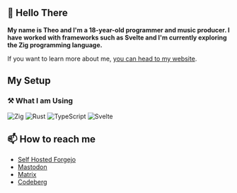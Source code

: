 
## 👋 Hello There

**My name is Theo and I'm a 18-year-old programmer and music producer.
I have worked with frameworks such as Svelte and I'm currently exploring the Zig programming language.**

If you want to learn more about me, [you can head to my website](https://theoparis.com).

## My Setup

### ⚒️ What I am Using

![Zig](https://img.shields.io/badge/Zig-%23F7A41D.svg?style=for-the-badge&logo=zig&logoColor=white)
![Rust](https://img.shields.io/badge/rust-%23000000.svg?style=for-the-badge&logo=rust&logoColor=white)
![TypeScript](https://img.shields.io/badge/typescript-%23007ACC.svg?style=for-the-badge&logo=typescript&logoColor=white)
![Svelte](https://img.shields.io/badge/svelte-%23f1413d.svg?style=for-the-badge&logo=svelte&logoColor=white)

## 📫 How to reach me

- [Self Hosted Forgejo](https://code.flowtr.dev)
- <a rel="me" href="https://fosstodon.org/@theoparis">Mastodon</a>
- [Matrix](https://matrix.to/#/@creepinson:matrix.org)
- [Codeberg](https://codeberg.org/theoparis)
